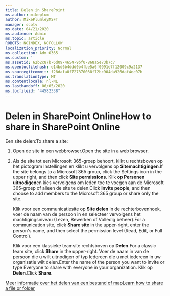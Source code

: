 ```yaml
---
title: Delen in SharePoint
ms.author: mikeplum
author: MikePlumleyMSFT
manager: scotv
ms.date: 04/21/2020
ms.audience: Admin
ms.topic: article
ROBOTS: NOINDEX, NOFOLLOW
localization_priority: Normal
ms.collection: Adm_O365
ms.custom: ''
ms.assetid: 62b2c87b-6d09-4654-9bf0-868a5e73b7c7
ms.openlocfilehash: e14bd6b4ddd0b4fbe5a6f0991e7f12009c9a2137
ms.sourcegitcommit: f28dafa0f727870038f72bc904da926daf4ec07b
ms.translationtype: MT
ms.contentlocale: nl-NL
ms.lasthandoff: 06/05/2020
ms.locfileid: "44582338"
---
```

# <a name="how-to-share-in-sharepoint-online"></a><span data-ttu-id="99bad-102">Delen in SharePoint Online</span><span class="sxs-lookup"><span data-stu-id="99bad-102">How to share in SharePoint Online</span></span>

<span data-ttu-id="99bad-103">Een site delen:</span><span class="sxs-lookup"><span data-stu-id="99bad-103">To share a site:</span></span>
  
1. <span data-ttu-id="99bad-104">Open de site in een webbrowser.</span><span class="sxs-lookup"><span data-stu-id="99bad-104">Open the site in a web browser.</span></span>
    
2. <span data-ttu-id="99bad-105">Als de site tot een Microsoft 365-groep behoort, klikt u rechtsboven op het pictogram Instellingen en klikt u vervolgens op **Sitemachtigingen**.</span><span class="sxs-lookup"><span data-stu-id="99bad-105">If the site belongs to a Microsoft 365 group, click the Settings icon in the upper right, and then click **Site permissions**.</span></span> <span data-ttu-id="99bad-106">Klik **op Personen uitnodigen**en kies vervolgens om leden toe te voegen aan de Microsoft 365-groep of alleen de site te delen.</span><span class="sxs-lookup"><span data-stu-id="99bad-106">Click **Invite people**, and then choose to add members to the Microsoft 365 group or share only the site.</span></span> 
    
    <span data-ttu-id="99bad-107">Klik voor een communicatiesite op **Site delen** in de rechterbovenhoek, voer de naam van de persoon in en selecteer vervolgens het machtigingsniveau (Lezen, Bewerken of Volledig beheer).</span><span class="sxs-lookup"><span data-stu-id="99bad-107">For a communication site, click **Share site** in the upper-right, enter the person's name, and then select the permission level (Read, Edit, or Full Control).</span></span> 
    
    <span data-ttu-id="99bad-108">Klik voor een klassieke teamsite rechtsboven op **Delen.**</span><span class="sxs-lookup"><span data-stu-id="99bad-108">For a classic team site, click **Share** in the upper-right.</span></span> <span data-ttu-id="99bad-109">Voer de naam in van de persoon die u wilt uitnodigen of typ Iedereen die u met iedereen in uw organisatie wilt delen.</span><span class="sxs-lookup"><span data-stu-id="99bad-109">Enter the name of the person you want to invite or type Everyone to share with everyone in your organization.</span></span> <span data-ttu-id="99bad-110">Klik op **Delen**.</span><span class="sxs-lookup"><span data-stu-id="99bad-110">Click **Share**.</span></span>
    
[<span data-ttu-id="99bad-111">Meer informatie over het delen van een bestand of map</span><span class="sxs-lookup"><span data-stu-id="99bad-111">Learn how to share a file or folder</span></span>](https://go.microsoft.com/fwlink/?linkid=511430)
  

